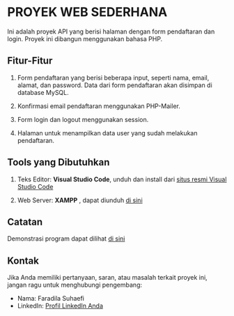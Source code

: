 # PROYEK WEB SEDERHANA

Ini adalah proyek API yang berisi halaman dengan form pendaftaran dan login. Proyek ini dibangun menggunakan bahasa PHP.

## Fitur-Fitur

1. Form pendaftaran yang berisi beberapa input, seperti nama, email, alamat, dan password. Data dari form pendaftaran akan disimpan di database MySQL.

2. Konfirmasi email pendaftaran menggunakan PHP-Mailer.
   
3. Form login dan logout menggunakan session.
   
4. Halaman untuk menampilkan data user yang sudah melakukan pendaftaran.

## Tools yang Dibutuhkan

1. Teks Editor: **Visual Studio Code**, unduh dan install dari [situs resmi Visual Studio Code](https://code.visualstudio.com/)

2. Web Server: **XAMPP** , dapat diunduh [di sini](https://www.apachefriends.org/download.html)

## Catatan

Demonstrasi program dapat dilihat [di sini](https://youtu.be/Cj1RsPbe1bQ)
   
## Kontak

Jika Anda memiliki pertanyaan, saran, atau masalah terkait proyek ini, jangan ragu untuk menghubungi pengembang:

- Nama: Faradila Suhaefi
- LinkedIn: [Profil LinkedIn Anda](https://www.linkedin.com/in/faradilasuhaefi)
